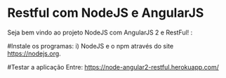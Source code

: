 # Restful com NodeJS e AngularJS



Seja bem vindo ao projeto NodeJS com AngularJS 2 e RestFul!
 :

#Instale os programas:
  i) NodeJS e o npm através do site https://nodejs.org.
  
  
  
  
  #Testar a aplicação
     Entre: https://node-angular2-restful.herokuapp.com/
